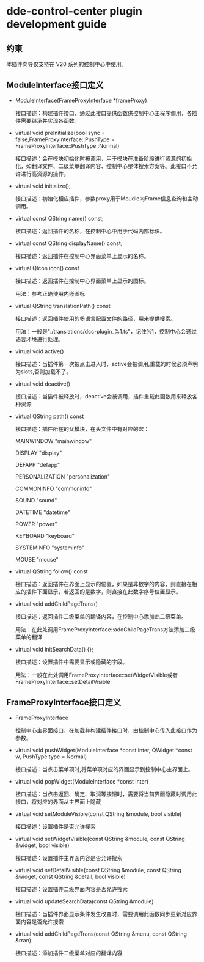 # dde-control-center plugin development guide

## 约束

本插件向导仅支持在 V20 系列的控制中心中使用。

## ModuleInterface接口定义

- ModuleInterface(FrameProxyInterface *frameProxy)

  接口描述：构建插件接口，通过此接口提供函数供控制中心主程序调用，各插件需要继承并实现各函数。

- virtual void preInitialize(bool sync = false,FrameProxyInterface::PushType = FrameProxyInterface::PushType::Normal)

  接口描述：会在模块初始化时被调用，用于模块在准备阶段进行资源的初始化，如翻译文件、二级菜单翻译内容、控制中心整体搜索方案等。此接口不允许进行高资源的操作。

- virtual void initialize();

  接口描述：初始化相应插件，参数proxy用于Moudle向Frame信息查询和主动调用。

- virtual const QString name() const;

  接口描述：返回插件的名称，在控制中心中用于代码内部标识。

- virtual const QString displayName() const;

  接口描述：返回插件在控制中心界面菜单上显示的名称。

- virtual QIcon icon() const

  接口描述：返回插件在控制中心界面菜单上显示的图标。

  用法：参考正确使用内嵌图标

- virtual QString translationPath() const

  接口描述：返回插件使用的多语言配置文件的路径，用来提供搜索。

  用法：一般是":/translations/dcc-plugin_%1.ts"，记住%1，控制中心会通过语言环境进行处理。

- virtual void active()

  接口描述：当插件第一次被点击进入时，active会被调用,重载的时候必须声明为slots,否则加载不了。

- virtual void deactive()

  接口描述：当插件被释放时，deactive会被调用，插件重载此函数用来释放各种资源

- virtual QString path() const

  接口描述：插件所在的父模块，在头文件中有对应的宏：

  MAINWINDOW "mainwindow"

  DISPLAY "display"

  DEFAPP "defapp"

  PERSONALIZATION "personalization"
 
  COMMONINFO "commoninfo"
 
  SOUND "sound"

  DATETIME "datetime"
 
  POWER "power"

  KEYBOARD "keyboard"

  SYSTEMINFO "systeminfo"

  MOUSE "mouse"

- virtual QString follow() const

  接口描述：返回插件在界面上显示的位置，如果是非数字的内容，则直接在相应的插件下面显示，若返回的是数字，则直接在此数字序号位置显示。

- virtual void addChildPageTrans()

  接口描述：返回插件二级菜单的翻译内容，在控制中心添加此二级菜单。

  用法：在此处调用FrameProxyInterface::addChildPageTrans方法添加二级菜单的翻译

- virtual void initSearchData() {};

  接口描述：设置插件中需要显示或隐藏的字段。

  用法：一般在此处调用FrameProxyInterface::setWidgetVisible或者FrameProxyInterface::setDetailVisible

## FrameProxyInterface接口定义

- FrameProxyInterface

  控制中心主界面接口，在加载并构建插件接口时，由控制中心传入此接口作为参数。

- virtual void pushWidget(ModuleInterface *const inter, QWidget *const w, PushType type = Normal)

  接口描述：当点击菜单项时,将菜单项对应的界面显示到控制中心主界面上。

- virtual void popWidget(ModuleInterface *const inter)

  接口描述：当点击返回、确定、取消等按钮时，需要将当前界面隐藏时调用此接口，将对应的界面从主界面上隐藏

- virtual void setModuleVisible(const QString &module, bool visible)

  接口描述：设置插件是否允许搜索

- virtual void setWidgetVisible(const QString &module, const QString &widget, bool visible)

  接口描述：设置插件主界面内容是否允许搜索

- virtual void setDetailVisible(const QString &module, const QString &widget, const QString &detail, bool visible)

  接口描述：设置插件二级界面内容是否允许搜索

- virtual void updateSearchData(const QString &module)

  接口描述：当插件界面显示条件发生改变时，需要调用此函数同步更新对应界面内容是否允许搜索

- virtual void addChildPageTrans(const QString &menu, const QString &rran)

  接口描述：添加插件二级菜单对应的翻译内容
